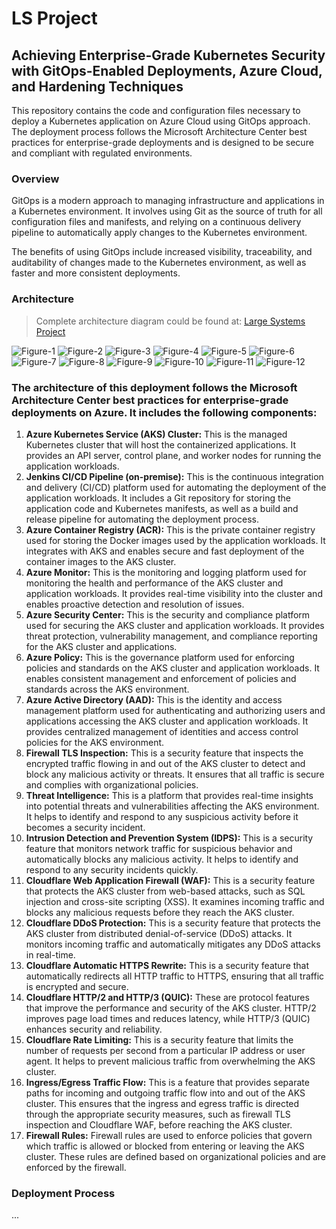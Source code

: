 # LS Project
## Achieving Enterprise-Grade Kubernetes Security with GitOps-Enabled Deployments, Azure Cloud, and Hardening Techniques
This repository contains the code and configuration files necessary to deploy a Kubernetes application on Azure Cloud using GitOps approach. The deployment process follows the Microsoft Architecture Center best practices for enterprise-grade deployments and is designed to be secure and compliant with regulated environments.
### Overview
GitOps is a modern approach to managing infrastructure and applications in a Kubernetes environment. It involves using Git as the source of truth for all configuration files and manifests, and relying on a continuous delivery pipeline to automatically apply changes to the Kubernetes environment.

The benefits of using GitOps include increased visibility, traceability, and auditability of changes made to the Kubernetes environment, as well as faster and more consistent deployments.
### Architecture
> Complete architecture diagram could be found at: [Large Systems Project](https://husseinahmed-dev.github.io/LS-Project/)

![Figure-1](svg-pan-zoom-master/src/media/Figure-1.jpg)
![Figure-2](svg-pan-zoom-master/src/media/Figure-2.jpg)
![Figure-3](svg-pan-zoom-master/src/media/Figure-3.jpg)
![Figure-4](svg-pan-zoom-master/src/media/Figure-4.jpg)
![Figure-5](svg-pan-zoom-master/src/media/Figure-5.jpg)
![Figure-6](svg-pan-zoom-master/src/media/Figure-6.jpg)
![Figure-7](svg-pan-zoom-master/src/media/Figure-7.jpg)
![Figure-8](svg-pan-zoom-master/src/media/Figure-8.jpg)
![Figure-9](svg-pan-zoom-master/src/media/Figure-9.jpg)
![Figure-10](svg-pan-zoom-master/src/media/Figure-10.jpg)
![Figure-11](svg-pan-zoom-master/src/media/Figure-11.jpg)
![Figure-12](svg-pan-zoom-master/src/media/Figure-12.jpg)

### The architecture of this deployment follows the Microsoft Architecture Center best practices for enterprise-grade deployments on Azure. It includes the following components:

1. **Azure Kubernetes Service (AKS) Cluster:** This is the managed Kubernetes cluster that will host the containerized applications. It provides an API server, control plane, and worker nodes for running the application workloads.
2. **Jenkins CI/CD Pipeline (on-premise):** This is the continuous integration and delivery (CI/CD) platform used for automating the deployment of the application workloads. It includes a Git repository for storing the application code and Kubernetes manifests, as well as a build and release pipeline for automating the deployment process.
3. **Azure Container Registry (ACR):** This is the private container registry used for storing the Docker images used by the application workloads. It integrates with AKS and enables secure and fast deployment of the container images to the AKS cluster.
4. **Azure Monitor:** This is the monitoring and logging platform used for monitoring the health and performance of the AKS cluster and application workloads. It provides real-time visibility into the cluster and enables proactive detection and resolution of issues.
5. **Azure Security Center:** This is the security and compliance platform used for securing the AKS cluster and application workloads. It provides threat protection, vulnerability management, and compliance reporting for the AKS cluster and applications.
6. **Azure Policy:** This is the governance platform used for enforcing policies and standards on the AKS cluster and application workloads. It enables consistent management and enforcement of policies and standards across the AKS environment.
7. **Azure Active Directory (AAD):** This is the identity and access management platform used for authenticating and authorizing users and applications accessing the AKS cluster and application workloads. It provides centralized management of identities and access control policies for the AKS environment.
8. **Firewall TLS Inspection:** This is a security feature that inspects the encrypted traffic flowing in and out of the AKS cluster to detect and block any malicious activity or threats. It ensures that all traffic is secure and complies with organizational policies.
9. **Threat Intelligence:** This is a platform that provides real-time insights into potential threats and vulnerabilities affecting the AKS environment. It helps to identify and respond to any suspicious activity before it becomes a security incident.
10. **Intrusion Detection and Prevention System (IDPS):** This is a security feature that monitors network traffic for suspicious behavior and automatically blocks any malicious activity. It helps to identify and respond to any security incidents quickly.
11. **Cloudflare Web Application Firewall (WAF):** This is a security feature that protects the AKS cluster from web-based attacks, such as SQL injection and cross-site scripting (XSS). It examines incoming traffic and blocks any malicious requests before they reach the AKS cluster.
12. **Cloudflare DDoS Protection:** This is a security feature that protects the AKS cluster from distributed denial-of-service (DDoS) attacks. It monitors incoming traffic and automatically mitigates any DDoS attacks in real-time.
13. **Cloudflare Automatic HTTPS Rewrite:** This is a security feature that automatically redirects all HTTP traffic to HTTPS, ensuring that all traffic is encrypted and secure.
14. **Cloudflare HTTP/2 and HTTP/3 (QUIC):** These are protocol features that improve the performance and security of the AKS cluster. HTTP/2 improves page load times and reduces latency, while HTTP/3 (QUIC) enhances security and reliability.
15. **Cloudflare Rate Limiting:** This is a security feature that limits the number of requests per second from a particular IP address or user agent. It helps to prevent malicious traffic from overwhelming the AKS cluster.
16. **Ingress/Egress Traffic Flow:** This is a feature that provides separate paths for incoming and outgoing traffic flow into and out of the AKS cluster. This ensures that the ingress and egress traffic is directed through the appropriate security measures, such as firewall TLS inspection and Cloudflare WAF, before reaching the AKS cluster.
17. **Firewall Rules:** Firewall rules are used to enforce policies that govern which traffic is allowed or blocked from entering or leaving the AKS cluster. These rules are defined based on organizational policies and are enforced by the firewall.


### Deployment Process
...
![![](svg-pan-zoom-master/src/media/youtube-deployment.jpg)](https://www.youtube.com/watch?v=IuR39Xq5ALg)
<!-- The deployment process for this project involves the following steps: -->